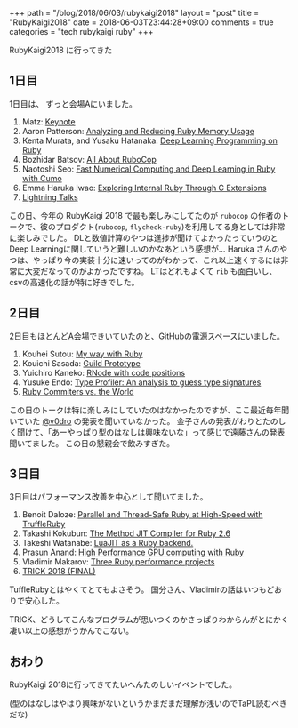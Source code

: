+++
path = "/blog/2018/06/03/rubykaigi2018"
layout = "post"
title = "RubyKaigi2018"
date = 2018-06-03T23:44:28+09:00
comments = true
categories = "tech rubykaigi ruby"
+++

RubyKaigi2018 に行ってきた

## 1日目

1日目は、 ずっと会場Aにいました。

1. Matz: [Keynote](http://rubykaigi.org/2018/presentations/yukihiro_matz.html#may31)
1. Aaron Patterson: [Analyzing and Reducing Ruby Memory Usage](http://rubykaigi.org/2018/presentations/tenderlove.html#may31)
1. Kenta Murata, and Yusaku Hatanaka: [Deep Learning Programming on Ruby](http://rubykaigi.org/2018/presentations/mrkn.html#may31)
1. Bozhidar Batsov: [All About RuboCop](http://rubykaigi.org/2018/presentations/bbatsov.html#may31)
1. Naotoshi Seo: [Fast Numerical Computing and Deep Learning in Ruby with Cumo](http://rubykaigi.org/2018/presentations/sonots.html#may31)
1. Emma Haruka Iwao: [Exploring Internal Ruby Through C Extensions](http://rubykaigi.org/2018/presentations/Yuryu.html#may31)
1. [Lightning Talks](http://rubykaigi.org/2018/presentations/lt/)

この日、今年の RubyKaigi 2018 で最も楽しみにしてたのが `rubocop` の作者のトークで、彼のプロダクト(`rubocop`, `flycheck-ruby`)を利用してる身としては非常に楽しみでした。
DLと数値計算のやつは進捗が聞けてよかったっていうのとDeep Learningに関していうと難しいのかなあという感想が…
Haruka さんのやつは、やっぱり今の実装十分に速いってのがわかって、これ以上速くするには非常に大変だなってのがよかったですね。
LTはどれもよくて `rib` も面白いし、 csvの高速化の話が特に好きでした。

## 2日目

2日目もほとんどA会場できいていたのと、GitHubの電源スペースにいました。

1. Kouhei Sutou: [My way with Ruby](http://rubykaigi.org/2018/presentations/ktou.html#jun01)
1. Kouichi Sasada: [Guild Prototype](http://rubykaigi.org/2018/presentations/ko1.html#jun01)
1. Yuichiro Kaneko: [RNode with code positions](http://rubykaigi.org/2018/presentations/spikeolaf.html#jun01)
1. Yusuke Endo: [Type Profiler: An analysis to guess type signatures](http://rubykaigi.org/2018/presentations/mametter.html#jun01)
1. [Ruby Commiters vs. the World](http://rubykaigi.org/2018/presentations/rubylangorg.html#jun01)

この日のトークは特に楽しみにしていたのはなかったのですが、ここ最近毎年聞いていた [@v0dro](http://rubykaigi.org/2018/presentations/v0dro.html#jun01) の発表を聞いていなかった。
金子さんの発表がわりとたのしく聞けて、「あーやっぱり型のはなしは興味ないな」って感じで遠藤さんの発表聞いてました。
この日の懇親会で飲みすぎた。


## 3日目

3日目はパフォーマンス改善を中心として聞いてました。

1. Benoit Daloze: [Parallel and Thread-Safe Ruby at High-Speed with TruffleRuby](http://rubykaigi.org/2018/presentations/eregontp.html#jun02)
1. Takashi Kokubun: [The Method JIT Compiler for Ruby 2.6](http://rubykaigi.org/2018/presentations/k0kubun.html#jun02)
1. Takeshi Watanabe: [LuaJIT as a Ruby backend.](http://rubykaigi.org/2018/presentations/take-cheeze.html#jun02)
1. Prasun Anand: [High Performance GPU computing with Ruby](http://rubykaigi.org/2018/presentations/prasun_anand.html#jun02)
1. Vladimir Makarov: [Three Ruby performance projects](http://rubykaigi.org/2018/presentations/vnmakarov.html#jun02)
1. [TRICK 2018 (FINAL)](http://rubykaigi.org/2018/presentations/tric.html#jun02)


TuffleRubyとはやくてとてもよさそう。
国分さん、Vladimirの話はいつもどおりで安心した。

TRICK、どうしてこんなプログラムが思いつくのかさっぱりわからんがとにかく凄い以上の感想がうかんでこない。

## おわり
RubyKaigi 2018に行ってきてたいへんたのしいイベントでした。

(型のはなしはやはり興味がないというかまだまだ理解が浅いのでTaPL読むべきだな)

